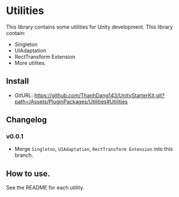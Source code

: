 # Utilities
This library contains some utilities for Unity development.
This library contain:
- Singleton
- UIAdaptation
- RectTransform Extension
- More utilites.
## Install
- GitURL: https://github.com/ThanhDang143/UnityStarterKit.git?path=/Assets/PluginPackages/Utilities#Utilities

## Changelog 
### v0.0.1
- Merge `Singleton`, `UIAdaptation`, `RectTransform Extension` into this branch.

## How to use.
See the README for each utility.